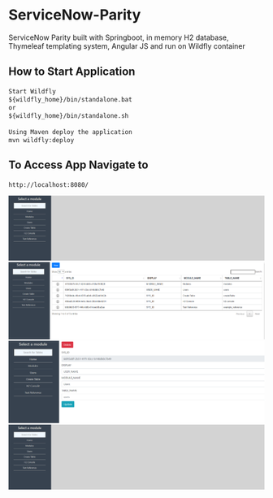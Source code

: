 # ServiceNow-Parity
ServiceNow Parity built with Springboot, in memory H2 database, Thymeleaf templating system, Angular JS and run on Wildfly container

## How to Start Application
```
Start Wildfly
${wildfly_home}/bin/standalone.bat
or
${wildfly_home}/bin/standalone.sh

Using Maven deploy the application
mvn wildfly:deploy
```

## To Access App Navigate to
```
http://localhost:8080/
```

![Alt text](src/main/resources/static/css/home.png?raw=true "Home Screen")
![Alt text](src/main/resources/static/css/example_modules.png?raw=true "Table View")
![Alt text](src/main/resources/static/css/record_view.png?raw=true "Record View")
![plot](src/main/resources/static/css/home.png)


